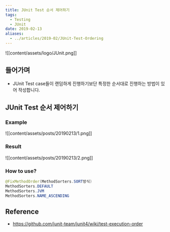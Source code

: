 ```yaml
---
title: JUnit Test 순서 제어하기
tags:
  - Testing
  - JUnit
date: 2019-02-13
aliases: 
  - ../articles/2019-02/JUnit-Test-Ordering
---
```



![[content/assets/logo/JUnit.png]]


## 들어가며
- JUnit Test case들이 랜덤하게 진행하기보단 특정한 순서대로 진행하는 방법이 있어 작성합니다.



## JUnit Test 순서 제어하기

### Example
![[content/assets/posts/20190213/1.png]]

### Result
![[content/assets/posts/20190213/2.png]]

### How to use?
```java
@FixMethodOrder(MethodSorters.SORT방식)
MethodSorters.DEFAULT
MethodSorters.JVM
MethodSorters.NAME_ASCENDING
```

## Reference
- <https://github.com/junit-team/junit4/wiki/test-execution-order>
